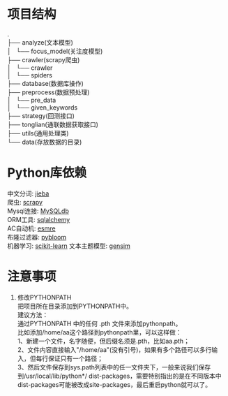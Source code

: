# 项目结构
.  
├── analyze(文本模型)  
│   └── focus_model(关注度模型)  
├── crawler(scrapy爬虫)  
│   └── crawler  
│       └── spiders  
├── database(数据库操作)  
├── preprocess(数据预处理)  
│   └── pre_data  
│       └── given_keywords  
├── strategy(回测接口)  
├── tonglian(通联数据获取接口)  
├── utils(通用处理类)  
└── data(存放数据的目录)  

# Python库依赖
中文分词: [jieba](https://github.com/fxsjy/jieba)  
爬虫: [scrapy](http://scrapy.org/)  
Mysql连接: [MySQLdb](http://mysql-python.sourceforge.net/MySQLdb.html)  
ORM工具: [sqlalchemy](http://www.sqlalchemy.org/)  
AC自动机: [esmre](https://github.com/wharris/esmre)  
布隆过滤器: [pybloom](https://github.com/jaybaird/python-bloomfilter)  
机器学习: [scikit-learn](http://scikit-learn.org/)
文本主题模型: [gensim](https://github.com/piskvorky/gensim)

# 注意事项
1. 修改PYTHONPATH  
把项目所在目录添加到PYTHONPATH中。  
建议方法：  
通过PYTHONPATH 中的任何 .pth 文件来添加pythonpath。  
比如添加/home/aa这个路径到pythonpath里，可以这样做：  
    1、新建一个文件，名字随便，但后缀名须是.pth，比如aa.pth；  
	2、文件内容直接输入"/home/aa"(没有引号)，如果有多个路径可以多行输入，但每行保证只有一个路径；  
	3、然后文件保存到sys.path列表中的任一文件夹下，一般来说我们保存到/usr/local/lib/python*/  dist-packages，需要特别指出的是在不同版本中dist-packages可能被改成site-packages，最后重启python就可以了。  